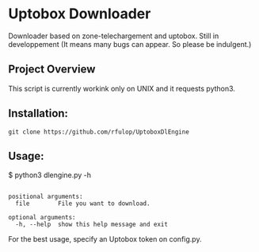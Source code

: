 # Uptobox Downloader
Downloader based on zone-telechargement and uptobox.
Still in developpement (It means many bugs can appear. So please be indulgent.)

## Project Overview
This script is currently workink only on UNIX and it requests python3.

## Installation:
```
git clone https://github.com/rfulop/UptoboxDlEngine
```

## Usage:
$ python3 dlengine.py -h
```usage: dlengine.py [-h] file

positional arguments:
  file        File you want to download.

optional arguments:
  -h, --help  show this help message and exit

```

For the best usage, specify an Uptobox token on config.py.

